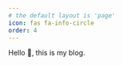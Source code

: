 ```yaml
---
# the default layout is 'page'
icon: fas fa-info-circle
order: 4
---
```


Hello :wave:, this is my blog.

<!-- > Add Markdown syntax content to file `_tabs/about.md`{: .filepath } and it will show up on this page. {: .prompt-tip } -->
